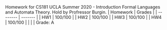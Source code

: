 Homework for CS181 UCLA Summer 2020 - Introduction Formal Languages and Automata Theory. Hold by Profressor Burgin. 
| Homework | Grades  |
| -------- | ------- |
| HW1      | 100/100 |
| HW2      | 100/100 |
| HW3      | 100/100 |
| HW4      | 100/100 |
|          |         |
Grade: A
